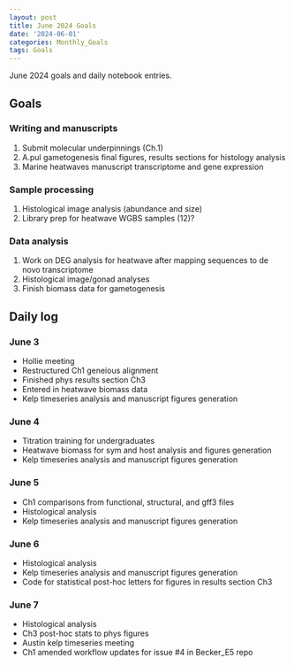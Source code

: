 ```yaml
---
layout: post
title: June 2024 Goals
date: '2024-06-01'
categories: Monthly_Goals
tags: Goals
---
```


June 2024 goals and daily notebook entries. 

## Goals  

### Writing and manuscripts 
              
1. Submit molecular underpinnings (Ch.1)
2. A.pul gametogenesis final figures, results sections for histology analysis
3. Marine heatwaves manuscript transcriptome and gene expression

### Sample processing

1. Histological image analysis (abundance and size)
2. Library prep for heatwave WGBS samples (12)?

### Data analysis

1. Work on DEG analysis for heatwave after mapping sequences to de novo transcriptome
2. Histological image/gonad analyses 
3. Finish biomass data for gametogenesis

## Daily log 

### June 3
- Hollie meeting
- Restructured Ch1 geneious alignment
- Finished phys results section Ch3
- Entered in heatwave biomass data
- Kelp timeseries analysis and manuscript figures generation

### June 4
- Titration training for undergraduates
- Heatwave biomass for sym and host analysis and figures generation
- Kelp timeseries analysis and manuscript figures generation

### June 5
- Ch1 comparisons from functional, structural, and gff3 files
- Histological analysis
- Kelp timeseries analysis and manuscript figures generation

### June 6
- Histological analysis
- Kelp timeseries analysis and manuscript figures generation
- Code for statistical post-hoc letters for figures in results section Ch3

### June 7
- Histological analysis 
- Ch3 post-hoc stats to phys figures
- Austin kelp timeseries meeting
- Ch1 amended workflow updates for issue #4 in Becker_E5 repo




